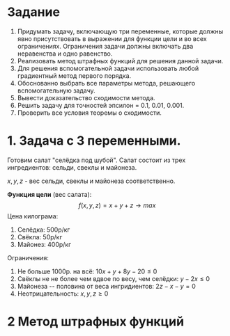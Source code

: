 # Задание
1. Придумать задачу, включающую три переменные, которые должны явно присутствовать в выражении для функции цели и во всех ограничениях. Ограничения задачи должны включать два неравенства и одно равенство.
2. Реализовать метод штрафных функций для решения данной задачи.
3. Для решения вспомогательной задачи использовать любой градиентный метод первого порядка.
4. Обоснованно выбрать все параметры метода, решающего вспомогательную задачу.
5. Вывести доказательство сходимости метода.
6. Решить задачу для точностей эпсилон = 0.1, 0.01, 0.001.
7. Проверить все условия теоремы о сходимости.

# 1. Задача с 3 переменными.

Готовим салат "селёдка под шубой". Салат состоит из трех ингредиентов: сельди, свеклы и майонеза.

$x, y, z$ - вес сельди, свеклы и майонеза соответственно.

__Функция цели__ (вес салата):
$$
f(x, y, z) = x + y + z \to max
$$
Цена килограма:

1. Селёдка: $500$р/кг
2. Свёкла: $50$р/кг
3. Майонез: $400$р/кг

Ограничения:

1. Не больше $1000$р. на всё: $10x + y + 8y - 20 \le 0$
2. Свёклы не не более чем вдвое по весу, чем селёдки: $y - 2x \le 0$
3. Майонеза -- половина от веса ингридиентов: $2z -x - y = 0$
4. Неотрицательность: $x,y,z \ge 0$

# 2 Метод штрафных функций
